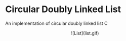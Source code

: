 # Circular Doubly Linked List
An implementation of circular doubly linked list C

<center>![List](list.gif)</center>
